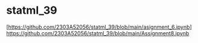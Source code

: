 # statml_39
[https://github.com/2303A52056/statml_39/blob/main/asignment_6.ipynb]
https://github.com/2303A52056/statml_39/blob/main/Assignment8.ipynb
